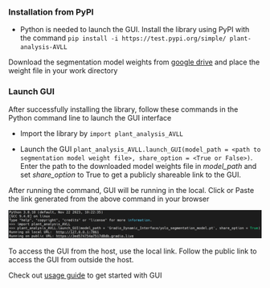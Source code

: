 ### Installation from PyPI

* Python is needed to launch the GUI. Install the library using PyPI with the command 
`pip install -i https://test.pypi.org/simple/ plant-analysis-AVLL`

Download the segmentation model weights from [google drive](https://drive.google.com/file/d/1t8MW2etrZY7FecJPPQOBGv3pg6QOGMvt/view?usp=sharing) and place the weight file in your work directory

### Launch GUI

After successfully installing the library, follow these commands in the Python command line to launch the GUI interface

* Import the library by `import plant_analysis_AVLL`

* Launch the GUI `plant_analysis_AVLL.launch_GUI(model_path = <path to segmentation model weight file>, share_option = <True or False>)`. Enter the path to the downloaded model weights file in *model_path* and set *share_option* to True to get a publicly shareable link to the GUI.

After running the command, GUI will be running in the local. Click or Paste the link generated from the above command in your browser

![image](./images/launching_gui_updated.png)

To access the GUI from the host, use the local link. Follow the public link to access the GUI from outside the host.

Check out [usage guide](usage.md) to get started with GUI
